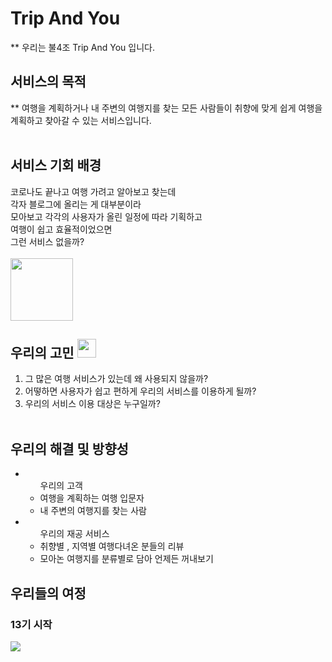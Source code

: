 # Trip And You

** 우리는 불4조 Trip And You 입니다.

## 서비스의 목적 
** 여행을 계획하거나 내 주변의 여행지를 찾는 모든 사람들이 취향에 맞게 쉽게 여행을 계획하고 찾아갈 수 있는 서비스입니다.
 <br/> <br/>
## 서비스 기회 배경

코로나도 끝나고 여행 가려고 알아보고 찾는데 <br/>
각자 블로그에 올리는 게 대부분이라  <br/>
모아보고 각각의 사용자가 올린 일정에 따라 기획하고  <br/>
여행이 쉽고 효율적이었으면  <br/>
그런 서비스 없을까?  <br/> <br/>
<img width=100 src='https://cdn.pixabay.com/photo/2015/11/03/08/56/question-mark-1019820_960_720.jpg' />

## 우리의 고민 <img width=30 src='https://cdn.pixabay.com/photo/2014/09/25/19/36/question-mark-460864_960_720.png' /> <br/>
1. 그 많은 여행 서비스가 있는데 왜 사용되지 않을까? <br/>
2. 어떻하면 사용자가 쉽고 편하게 우리의 서비스를 이용하게 될까?  <br/>
3. 우리의 서비스 이용 대상은 누구일까?  <br/> <br/>

## 우리의 해결 및 방향성
<ul>
  <li>
  <ul>
  우리의 고객 
  <li>여행을 계획하는 여행 입문자 </li>
  <li>내 주변의 여행지를 찾는 사람 </li>
  </ul>
  </li>
   <li>
  <ul>
  우리의 재공 서비스 
  <li>취향별 , 지역별 여행다녀온 분들의 리뷰  </li>
  <li>모아논 여행지를 분류별로 담아 언제든 꺼내보기 </li>
  </ul>
  </li>
</ul>

## 우리들의 여정
 <h3>13기 시작</h3>
 <img src='https://ci3.googleusercontent.com/mail-img-att/AFCqZUTDTV2t2P0keHFoUMRObu_yZiphr3HMMJ0upPECxwUEx62Zxq8mZ31W_fq55dqQhE5dg1JxswoAAWnL7A3S_dUYFi4DzgoDjuNbT8oheTlyiun_x_ixgcwpHz5Yif25BH5T1qsr6of4enQgUgArUgJs459py61_3Z-7yXzdmU-RLbVVwzT-MBNERxqz09pGnEH6lIW6ZAnSZr3tQxSCmSXYXxTDjU-mKbM_t54z9jJfXwsIaIm8Gqh0nWJKhxHCoKcPPW-0CfLp6JY8QZCkSrEIzv83YvPen4FghbuptPUIzEamlxgB3xSUranGsephMXSeDxULvZDPb51OHay5V5K1XeZiJdk21TYUj616DOjqcSdb8iLo7JaSIN_Nl6fq44RM2RaTcuJBtSsLz3ed73Sx2LwpfHx6P5LALzXoKJaZpcR3V7tUujmXiLu0UkiwxYl-Zkdiiap5ByAoWl4MhgTsT98NXhws2My_Kuc07liCYsLKoqLOk680fkOqa85g7sEwGQOGt92YToF-HXAuxlvtycNRKH_F0TUzRYOFZ9aebOvPDqCgXcYc0x17jrpd0KQRBTqXmGPddrvZGALWhjqBDxkOKiUbCG55N9OLUig2FPtWrAiGl_JbtiHxgW8oBgh5kP8aGnjjMx07oeNpnt3t3PH9riuKM7cGqPuP_n84Icx2Og8WJ59hmvO8fB_hCk6Ee--MJ6i3HAH0dBisGPB3fS7LoTUtjwLLOlkiRaNQfC5Bi8RY22ttXJLBwY3XEczJGAxjK-5B4Tk3JrxkLGwy_0IKxSC0E5zRGz-kIxPWbwR51VmXxz2g2qM_R2ts_6UJuL-HOZ31KMey4FxbtOzCM6h1opKbjLkF4ltTn_a6LZai26Gzdqeff_EXDK9_AdZKKf68dZSoJq9kODHtHvYAPbwlsFDWZ1_KeXFj-VyoN_KQ52Aoa_7-XJav0FqCdM2IGw=s0-l75-ft'/>

